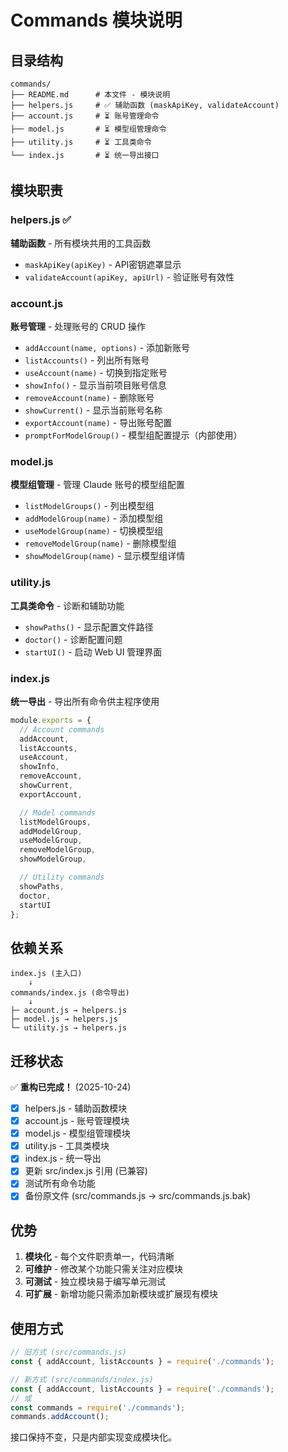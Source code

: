 # Commands 模块说明

## 目录结构

```
commands/
├── README.md      # 本文件 - 模块说明
├── helpers.js     # ✅ 辅助函数 (maskApiKey, validateAccount)
├── account.js     # ⏳ 账号管理命令
├── model.js       # ⏳ 模型组管理命令
├── utility.js     # ⏳ 工具类命令
└── index.js       # ⏳ 统一导出接口
```

## 模块职责

### helpers.js ✅
**辅助函数** - 所有模块共用的工具函数

- `maskApiKey(apiKey)` - API密钥遮罩显示
- `validateAccount(apiKey, apiUrl)` - 验证账号有效性

### account.js
**账号管理** - 处理账号的 CRUD 操作

- `addAccount(name, options)` - 添加新账号
- `listAccounts()` - 列出所有账号
- `useAccount(name)` - 切换到指定账号
- `showInfo()` - 显示当前项目账号信息
- `removeAccount(name)` - 删除账号
- `showCurrent()` - 显示当前账号名称
- `exportAccount(name)` - 导出账号配置
- `promptForModelGroup()` - 模型组配置提示（内部使用）

### model.js
**模型组管理** - 管理 Claude 账号的模型组配置

- `listModelGroups()` - 列出模型组
- `addModelGroup(name)` - 添加模型组
- `useModelGroup(name)` - 切换模型组
- `removeModelGroup(name)` - 删除模型组
- `showModelGroup(name)` - 显示模型组详情

### utility.js
**工具类命令** - 诊断和辅助功能

- `showPaths()` - 显示配置文件路径
- `doctor()` - 诊断配置问题
- `startUI()` - 启动 Web UI 管理界面

### index.js
**统一导出** - 导出所有命令供主程序使用

```javascript
module.exports = {
  // Account commands
  addAccount,
  listAccounts,
  useAccount,
  showInfo,
  removeAccount,
  showCurrent,
  exportAccount,

  // Model commands
  listModelGroups,
  addModelGroup,
  useModelGroup,
  removeModelGroup,
  showModelGroup,

  // Utility commands
  showPaths,
  doctor,
  startUI
};
```

## 依赖关系

```
index.js (主入口)
    ↓
commands/index.js (命令导出)
    ↓
├─ account.js → helpers.js
├─ model.js → helpers.js
└─ utility.js → helpers.js
```

## 迁移状态

✅ **重构已完成！** (2025-10-24)

- [x] helpers.js - 辅助函数模块
- [x] account.js - 账号管理模块
- [x] model.js - 模型组管理模块
- [x] utility.js - 工具类模块
- [x] index.js - 统一导出
- [x] 更新 src/index.js 引用 (已兼容)
- [x] 测试所有命令功能
- [x] 备份原文件 (src/commands.js → src/commands.js.bak)

## 优势

1. **模块化** - 每个文件职责单一，代码清晰
2. **可维护** - 修改某个功能只需关注对应模块
3. **可测试** - 独立模块易于编写单元测试
4. **可扩展** - 新增功能只需添加新模块或扩展现有模块

## 使用方式

```javascript
// 旧方式 (src/commands.js)
const { addAccount, listAccounts } = require('./commands');

// 新方式 (src/commands/index.js)
const { addAccount, listAccounts } = require('./commands');
// 或
const commands = require('./commands');
commands.addAccount();
```

接口保持不变，只是内部实现变成模块化。
